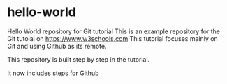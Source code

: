 # hello-world
Hello World repository for Git tutorial
This is an example repository for the Git tutoial on https://www.w3schools.com
This tutorial focuses mainly on Git and using Github as its remote. 

This repository is built step by step in the tutorial.

It now includes steps for Github
